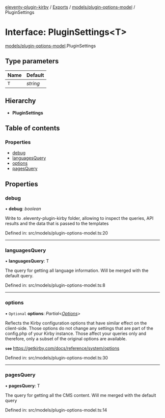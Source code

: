 [eleventy-plugin-kirby](../../README.md) / [Exports](../../modules.md) / [models/plugin-options-model](../../modules/models_plugin_options_model.md) / PluginSettings

# Interface: PluginSettings<T\>

[models/plugin-options-model](../../modules/models_plugin_options_model.md).PluginSettings

## Type parameters

Name | Default |
------ | ------ |
`T` | *string* |

## Hierarchy

* **PluginSettings**

## Table of contents

### Properties

- [debug](plugin-options-model.pluginsettings.md#debug)
- [languagesQuery](plugin-options-model.pluginsettings.md#languagesquery)
- [options](plugin-options-model.pluginsettings.md#options)
- [pagesQuery](plugin-options-model.pluginsettings.md#pagesquery)

## Properties

### debug

• **debug**: *boolean*

Write to .eleventy-plugin-kirby folder, allowing to
inspect the queries, API results and the data that is passed to the templates

Defined in: src/models/plugin-options-model.ts:20

___

### languagesQuery

• **languagesQuery**: T

The query for getting all language information. Will be merged with
the default query.

Defined in: src/models/plugin-options-model.ts:8

___

### options

• `Optional` **options**: *Partial*<[*Options*](kirby/options-model.options.md)\>

Reflects the Kirby configuration options that have similar
effect on the client-side. Those options do not change any
settings that are part of the config.php of your Kirby instance.
Those affect your queries only and therefore, only a subset
of the original options are available.

**`see`** https://getkirby.com/docs/reference/system/options

Defined in: src/models/plugin-options-model.ts:30

___

### pagesQuery

• **pagesQuery**: T

The query for getting all the CMS content. Will me merged with
the default query

Defined in: src/models/plugin-options-model.ts:14
